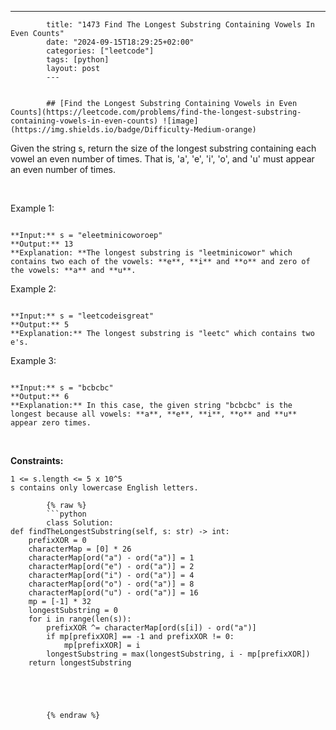 ---
            title: "1473 Find The Longest Substring Containing Vowels In Even Counts"
            date: "2024-09-15T18:29:25+02:00"
            categories: ["leetcode"]
            tags: [python]
            layout: post
            ---
            

            ## [Find the Longest Substring Containing Vowels in Even Counts](https://leetcode.com/problems/find-the-longest-substring-containing-vowels-in-even-counts) ![image](https://img.shields.io/badge/Difficulty-Medium-orange)

Given the string s, return the size of the longest substring containing each vowel an even number of times. That is, 'a', 'e', 'i', 'o', and 'u' must appear an even number of times.

 

Example 1:

```

**Input:** s = "eleetminicoworoep"
**Output:** 13
**Explanation: **The longest substring is "leetminicowor" which contains two each of the vowels: **e**, **i** and **o** and zero of the vowels: **a** and **u**.

```

Example 2:

```

**Input:** s = "leetcodeisgreat"
**Output:** 5
**Explanation:** The longest substring is "leetc" which contains two e's.

```

Example 3:

```

**Input:** s = "bcbcbc"
**Output:** 6
**Explanation:** In this case, the given string "bcbcbc" is the longest because all vowels: **a**, **e**, **i**, **o** and **u** appear zero times.

```

 

**Constraints:**

	1 <= s.length <= 5 x 10^5
	s contains only lowercase English letters.

            {% raw %}
            ```python
            class Solution:
    def findTheLongestSubstring(self, s: str) -> int:
        prefixXOR = 0
        characterMap = [0] * 26
        characterMap[ord("a") - ord("a")] = 1
        characterMap[ord("e") - ord("a")] = 2
        characterMap[ord("i") - ord("a")] = 4
        characterMap[ord("o") - ord("a")] = 8
        characterMap[ord("u") - ord("a")] = 16
        mp = [-1] * 32
        longestSubstring = 0
        for i in range(len(s)):
            prefixXOR ^= characterMap[ord(s[i]) - ord("a")]
            if mp[prefixXOR] == -1 and prefixXOR != 0:
                mp[prefixXOR] = i
            longestSubstring = max(longestSubstring, i - mp[prefixXOR])
        return longestSubstring
    


                    

            {% endraw %}
            